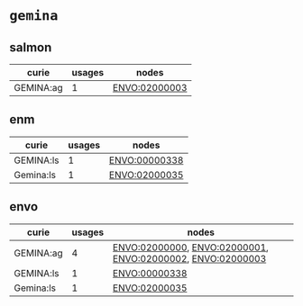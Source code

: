 # `gemina`

## salmon

| curie     |   usages | nodes                                                         |
|-----------|----------|---------------------------------------------------------------|
| GEMINA:ag |        1 | [ENVO:02000003](http://purl.obolibrary.org/obo/ENVO_02000003) |

## enm

| curie     |   usages | nodes                                                         |
|-----------|----------|---------------------------------------------------------------|
| GEMINA:ls |        1 | [ENVO:00000338](http://purl.obolibrary.org/obo/ENVO_00000338) |
| Gemina:ls |        1 | [ENVO:02000035](http://purl.obolibrary.org/obo/ENVO_02000035) |

## envo

| curie     |   usages | nodes                                                                                                                                                                                                                                                      |
|-----------|----------|------------------------------------------------------------------------------------------------------------------------------------------------------------------------------------------------------------------------------------------------------------|
| GEMINA:ag |        4 | [ENVO:02000000](http://purl.obolibrary.org/obo/ENVO_02000000), [ENVO:02000001](http://purl.obolibrary.org/obo/ENVO_02000001), [ENVO:02000002](http://purl.obolibrary.org/obo/ENVO_02000002), [ENVO:02000003](http://purl.obolibrary.org/obo/ENVO_02000003) |
| GEMINA:ls |        1 | [ENVO:00000338](http://purl.obolibrary.org/obo/ENVO_00000338)                                                                                                                                                                                              |
| Gemina:ls |        1 | [ENVO:02000035](http://purl.obolibrary.org/obo/ENVO_02000035)                                                                                                                                                                                              |


